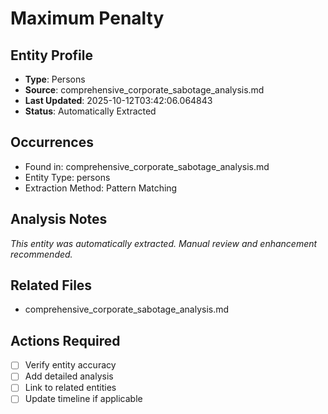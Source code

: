 # Maximum Penalty

## Entity Profile
- **Type**: Persons
- **Source**: comprehensive_corporate_sabotage_analysis.md
- **Last Updated**: 2025-10-12T03:42:06.064843
- **Status**: Automatically Extracted

## Occurrences
- Found in: comprehensive_corporate_sabotage_analysis.md
- Entity Type: persons
- Extraction Method: Pattern Matching

## Analysis Notes
*This entity was automatically extracted. Manual review and enhancement recommended.*

## Related Files
- comprehensive_corporate_sabotage_analysis.md

## Actions Required
- [ ] Verify entity accuracy
- [ ] Add detailed analysis
- [ ] Link to related entities
- [ ] Update timeline if applicable
